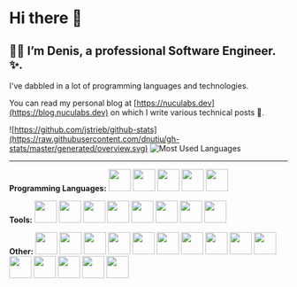 # Hi there 👋
## 🧑‍💻 I’m Denis, a professional Software Engineer. ✨.

I've dabbled in a lot of programming languages and technologies. 

You can read my personal blog at [https://nuculabs.dev](https://blog.nuculabs.dev) on which I write various technical posts 💬.

![https://github.com/jstrieb/github-stats](https://raw.githubusercontent.com/dnutiu/gh-stats/master/generated/overview.svg)
![Most Used Languages](https://github-readme-stats.vercel.app/api/top-langs?username=dnutiu&hide=c%2B%2B,html,processing,ruby,cmake,makefile,scss,stylus,blade,typescript,arduino,jupyter%20notebook,css,shell,batchfile,dockerfile,C++&show_icons=true&hide_progress=true)

<hr>
<p>
<b>Programming Languages:</b>
<img src="https://cdn.jsdelivr.net/gh/devicons/devicon/icons/python/python-original-wordmark.svg" height="40" width="40" />
<img src="https://cdn.jsdelivr.net/gh/devicons/devicon/icons/javascript/javascript-original.svg" height="40" width="40" />
<img src="https://cdn.jsdelivr.net/gh/devicons/devicon/icons/go/go-original-wordmark.svg" height="40" width="40"/>
<img src="https://cdn.jsdelivr.net/gh/devicons/devicon/icons/java/java-original-wordmark.svg" height="40" width="40"/>
<img src="https://cdn.jsdelivr.net/gh/devicons/devicon@latest/icons/kotlin/kotlin-original.svg" height="40" width="40"/>
</p>

<p><b>Tools:</b>
<img src="https://cdn.jsdelivr.net/gh/devicons/devicon/icons/linux/linux-original.svg" height="40" width="40"/>
<img src="https://cdn.jsdelivr.net/gh/devicons/devicon@latest/icons/fedora/fedora-original.svg" height="40" width="40"/>
<img src="https://cdn.jsdelivr.net/gh/devicons/devicon@latest/icons/ohmyzsh/ohmyzsh-original.svg" height="40" width="40"/>
<img src="https://cdn.jsdelivr.net/gh/devicons/devicon/icons/docker/docker-original-wordmark.svg" height="40" width="40"/>
<img src="https://cdn.jsdelivr.net/gh/devicons/devicon/icons/androidstudio/androidstudio-original.svg" height="40" width="40"/>
<img src="https://cdn.jsdelivr.net/gh/devicons/devicon@latest/icons/pycharm/pycharm-original.svg" height="40" width="40"/>
<img src="https://cdn.jsdelivr.net/gh/devicons/devicon@latest/icons/intellij/intellij-original.svg" height="40" width="40"/>
<img src="https://cdn.jsdelivr.net/gh/devicons/devicon@latest/icons/git/git-original.svg" height="40" width="40"/>
</p>
<p>
<b>Other:</b>
<img src="https://cdn.jsdelivr.net/gh/devicons/devicon@latest/icons/fastapi/fastapi-original.svg" height="40" width="40"/>
<img src="https://cdn.jsdelivr.net/gh/devicons/devicon/icons/pytest/pytest-original.svg" height="40" width="40"/>
<img src="https://cdn.jsdelivr.net/gh/devicons/devicon@latest/icons/html5/html5-original-wordmark.svg" height="40" width="40"/>
<img src="https://cdn.jsdelivr.net/gh/devicons/devicon@latest/icons/css3/css3-original.svg" height="40" width="40"/>
<img src="https://cdn.jsdelivr.net/gh/devicons/devicon/icons/vuejs/vuejs-original.svg" height="40" width="40"/>
<img src="https://cdn.jsdelivr.net/gh/devicons/devicon@latest/icons/hugo/hugo-original.svg" height="40" width="40" />
<img src="https://cdn.jsdelivr.net/gh/devicons/devicon@latest/icons/rabbitmq/rabbitmq-original.svg" height="40" width="40"/>
<img src="https://cdn.jsdelivr.net/gh/devicons/devicon@latest/icons/apachekafka/apachekafka-original.svg" height="40" width="40"/>
<img src="https://cdn.jsdelivr.net/gh/devicons/devicon/icons/redis/redis-original-wordmark.svg" height="40" width="40"/>
<img src="https://cdn.jsdelivr.net/gh/devicons/devicon@latest/icons/rocksdb/rocksdb-original.svg" height="40" width="40" />
<img src="https://cdn.jsdelivr.net/gh/devicons/devicon/icons/mongodb/mongodb-original.svg" height="40" width="40"/>
<img src="https://cdn.jsdelivr.net/gh/devicons/devicon/icons/prometheus/prometheus-original.svg" height="40" width="40"/>
<img src="https://cdn.jsdelivr.net/gh/devicons/devicon/icons/grafana/grafana-original.svg" height="40" width="40"/>
<img src="https://cdn.jsdelivr.net/gh/devicons/devicon@latest/icons/kubernetes/kubernetes-original.svg"  height="40" width="40"/>
<img src="https://cdn.jsdelivr.net/gh/devicons/devicon@latest/icons/opentelemetry/opentelemetry-original.svg" height="40" width="40" />
</p>

<!--
**dnutiu/dnutiu** is a ✨ _special_ ✨ repository because its `README.md` (this file) appears on your GitHub profile.

Here are some ideas to get you started:

- 🔭 I’m currently working on ...
- 🌱 I’m currently learning ...
- 👯 I’m looking to collaborate on ...
- 🤔 I’m looking for help with ...
- 💬 Ask me about ...
- 📫 How to reach me: ...
- 😄 Pronouns: ...
- ⚡ Fun fact: ...
-->
